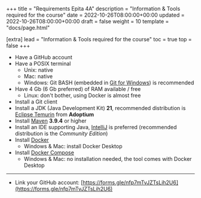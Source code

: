 +++
title = "Requirements Epita 4A"
description = "Information & Tools required for the course"
date = 2022-10-26T08:00:00+00:00
updated = 2022-10-26T08:00:00+00:00
draft = false
weight = 10
template = "docs/page.html"

[extra]
lead = "Information & Tools required for the course"
toc = true
top = false
+++

* Have a GitHub account
* Have a POSIX terminal
  * Unix: native
  * Mac: native
  * Windows: Git BASH (embedded in [Git for Windows](https://gitforwindows.org/)) is recommended
* Have 4 Gb (6 Gb preferred) of RAM available / free
  * Linux: don't bother, using Docker is almost free
* Install a Git client
* Install a JDK (Java Development Kit) **21**, recommended distribution is [Eclipse Temurin](https://adoptium.net/temurin/releases) from **Adoptium**
* Install [Maven](https://maven.apache.org/download.cgi) **3.9.4** or higher
* Install an IDE supporting Java, [IntelliJ](https://www.jetbrains.com/fr-fr/idea/download/) is preferred (recommended distribution is the _Community Edition_)
* Install [Docker](https://docs.docker.com/engine/install/ubuntu/)
  * Windows & Mac: install Docker Desktop 
* Install [Docker Compose](https://docs.docker.com/compose/install/linux/#install-the-plugin-manually)
  * Windows & Mac: no installation needed, the tool comes with Docker Desktop  
---

* Link your GitHub account: [https://forms.gle/nfp7mTvJZTsLih2U6](https://forms.gle/nfp7mTvJZTsLih2U6)
